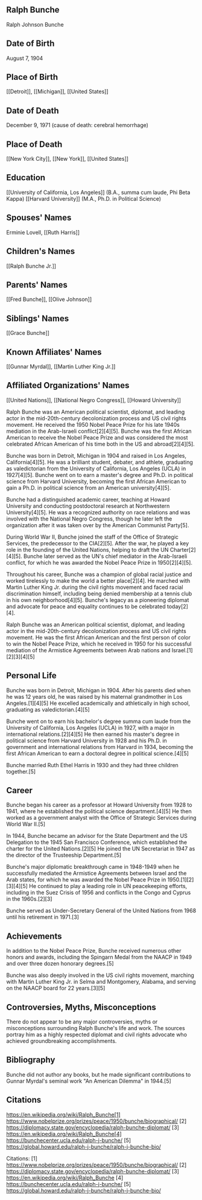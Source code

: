 ## Ralph Bunche
Ralph Johnson Bunche

## Date of Birth
August 7, 1904

## Place of Birth
[[Detroit]], [[Michigan]], [[United States]]

## Date of Death
December 9, 1971 (cause of death: cerebral hemorrhage)

## Place of Death
[[New York City]], [[New York]], [[United States]]

## Education
[[University of California, Los Angeles]] (B.A., summa cum laude, Phi Beta Kappa)
[[Harvard University]] (M.A., Ph.D. in Political Science)

## Spouses' Names
Erminie Lovell, [[Ruth Harris]]

## Children's Names
[[Ralph Bunche Jr.]]

## Parents' Names
[[Fred Bunche]], [[Olive Johnson]]

## Siblings' Names
[[Grace Bunche]]

## Known Affiliates' Names
[[Gunnar Myrdal]], [[Martin Luther King Jr.]]

## Affiliated Organizations' Names
[[United Nations]], [[National Negro Congress]], [[Howard University]]

Ralph Bunche was an American political scientist, diplomat, and leading actor in the mid-20th-century decolonization process and US civil rights movement. He received the 1950 Nobel Peace Prize for his late 1940s mediation in the Arab-Israeli conflict[2][4][5]. Bunche was the first African American to receive the Nobel Peace Prize and was considered the most celebrated African American of his time both in the US and abroad[2][4][5].

Bunche was born in Detroit, Michigan in 1904 and raised in Los Angeles, California[4][5]. He was a brilliant student, debater, and athlete, graduating as valedictorian from the University of California, Los Angeles (UCLA) in 1927[4][5]. Bunche went on to earn a master's degree and Ph.D. in political science from Harvard University, becoming the first African American to gain a Ph.D. in political science from an American university[4][5].

Bunche had a distinguished academic career, teaching at Howard University and conducting postdoctoral research at Northwestern University[4][5]. He was a recognized authority on race relations and was involved with the National Negro Congress, though he later left the organization after it was taken over by the American Communist Party[5].

During World War II, Bunche joined the staff of the Office of Strategic Services, the predecessor to the CIA[2][5]. After the war, he played a key role in the founding of the United Nations, helping to draft the UN Charter[2][4][5]. Bunche later served as the UN's chief mediator in the Arab-Israeli conflict, for which he was awarded the Nobel Peace Prize in 1950[2][4][5].

Throughout his career, Bunche was a champion of global racial justice and worked tirelessly to make the world a better place[2][4]. He marched with Martin Luther King Jr. during the civil rights movement and faced racial discrimination himself, including being denied membership at a tennis club in his own neighborhood[4][5]. Bunche's legacy as a pioneering diplomat and advocate for peace and equality continues to be celebrated today[2][4].

Ralph Bunche was an American political scientist, diplomat, and leading actor in the mid-20th-century decolonization process and US civil rights movement. He was the first African American and the first person of color to win the Nobel Peace Prize, which he received in 1950 for his successful mediation of the Armistice Agreements between Arab nations and Israel.[1][2][3][4][5]

## Personal Life
Bunche was born in Detroit, Michigan in 1904. After his parents died when he was 12 years old, he was raised by his maternal grandmother in Los Angeles.[1][4][5] He excelled academically and athletically in high school, graduating as valedictorian.[4][5] 

Bunche went on to earn his bachelor's degree summa cum laude from the University of California, Los Angeles (UCLA) in 1927, with a major in international relations.[2][4][5] He then earned his master's degree in political science from Harvard University in 1928 and his Ph.D. in government and international relations from Harvard in 1934, becoming the first African American to earn a doctoral degree in political science.[4][5] 

Bunche married Ruth Ethel Harris in 1930 and they had three children together.[5]

## Career
Bunche began his career as a professor at Howard University from 1928 to 1941, where he established the political science department.[4][5] He then worked as a government analyst with the Office of Strategic Services during World War II.[5] 

In 1944, Bunche became an advisor for the State Department and the US Delegation to the 1945 San Francisco Conference, which established the charter for the United Nations.[2][5] He joined the UN Secretariat in 1947 as the director of the Trusteeship Department.[5]

Bunche's major diplomatic breakthrough came in 1948-1949 when he successfully mediated the Armistice Agreements between Israel and the Arab states, for which he was awarded the Nobel Peace Prize in 1950.[1][2][3][4][5] He continued to play a leading role in UN peacekeeping efforts, including in the Suez Crisis of 1956 and conflicts in the Congo and Cyprus in the 1960s.[2][3]

Bunche served as Under-Secretary General of the United Nations from 1968 until his retirement in 1971.[3]

## Achievements
In addition to the Nobel Peace Prize, Bunche received numerous other honors and awards, including the Spingarn Medal from the NAACP in 1949 and over three dozen honorary degrees.[5] 

Bunche was also deeply involved in the US civil rights movement, marching with Martin Luther King Jr. in Selma and Montgomery, Alabama, and serving on the NAACP board for 22 years.[3][5]

## Controversies, Myths, Misconceptions
There do not appear to be any major controversies, myths or misconceptions surrounding Ralph Bunche's life and work. The sources portray him as a highly respected diplomat and civil rights advocate who achieved groundbreaking accomplishments.

## Bibliography
Bunche did not author any books, but he made significant contributions to Gunnar Myrdal's seminal work "An American Dilemma" in 1944.[5]

## Citations 
https://en.wikipedia.org/wiki/Ralph_Bunche[1] https://www.nobelprize.org/prizes/peace/1950/bunche/biographical/
[2] https://diplomacy.state.gov/encyclopedia/ralph-bunche-diplomat/
[3] https://en.wikipedia.org/wiki/Ralph_Bunche[4] https://bunchecenter.ucla.edu/ralph-j-bunche/
[5] https://global.howard.edu/ralph-j-bunche/ralph-j-bunche-bio/

Citations:
[1] https://www.nobelprize.org/prizes/peace/1950/bunche/biographical/
[2] https://diplomacy.state.gov/encyclopedia/ralph-bunche-diplomat/
[3] https://en.wikipedia.org/wiki/Ralph_Bunche
[4] https://bunchecenter.ucla.edu/ralph-j-bunche/
[5] https://global.howard.edu/ralph-j-bunche/ralph-j-bunche-bio/